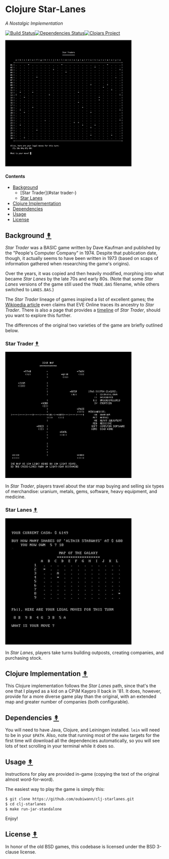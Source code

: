 # Clojure Star-Lanes

*A Nostalgic Implementation*


[![Build Status][travis-badge]][travis][![Dependencies Status][deps-badge]][deps][![Clojars Project][clojars-badge]][clojars]

[![starlanes open source project logo][starlanes-logo]][starlanes-logo-large]


#### Contents

* [Background](#usage-)
  * [Star Trader](#star trader-)
  * [Star Lanes](#star-lanes-)
* [Clojure Implementation](#clojure-implementation-)
* [Dependencies](#dependencies-)
* [Usage](#usage-)
* [License](#license-)


## Background [&#x219F;](#contents)

*Star Trader* was a BASIC game written by Dave Kaufman and published by the
"People's Computer Company" in 1974. Despite that publication date, though,
it actually seems to have been written in 1973 (based on scaps of information
gathered when researching the game's origins).

Over the years, it was copied and then heavily modified, morphing into what
became *Star Lanes* by the late 70s and early 80s. (Note that some *Star Lanes*
versions of the game still used the `TRADE.BAS` filename, while others
switched to `LANES.BAS`.)

The *Star Trader* lineage of games inspired a list of excellent games; the
[Wikipedia article](https://en.wikipedia.org/wiki/Star_Trader) even claims
that EVE Online traces its ancestry to *Star Trader*. There is also a page
that provides a [timeline](http://wiki.classictw.com/index.php?title=Inside_TradeWars_-_History_-_Timeline)
of *Star Trader*, should you want to explore this further.

The differences of the original two varieties of the game are briefly
outlined below.


### Star Trader [&#x219F;](#contents)

![](resources/screeshots/BASIC-star-trader-map-400.png)

In *Star Trader*, players travel about the star map buying and selling six types
of merchandise: uranium, metals, gems, software, heavy equipment, and medicine.


### Star Lanes [&#x219F;](#contents)

![](resources/screeshots/BASIC-star-lanes-map-400.png)

In *Star Lanes*, players take turns building outposts, creating companies, and
purchasing stock.


## Clojure Implementation [&#x219F;](#contents)

This Clojure implementation follows the *Star Lanes* path, since that's the one
that I played as a kid on a CP\M Kaypro II back in '81. It does, however,
provide for a more diverse game play than the original, with an extended map
and greater number of companies (both configurable).


## Dependencies [&#x219F;](#contents)

You will need to have Java, Clojure, and Leiningen installed. `lein` will
need to be in your `$PATH`. Also, note that running most of the `make` targets
for the first time will download all the dependencies automatically, so you will
see lots of text scrolling in your terminal while it does so.


## Usage [&#x219F;](#contents)

Instructions for play are provided in-game (copying the text of the original
almost word-for-word).

The easiest way to play the game is simply this:

```
$ git clone https://github.com/oubiwann/clj-starlanes.git
$ cd clj-starlanes
$ make run-jar-standalone
```

Enjoy!


## License [&#x219F;](#contents)

In honor of the old BSD games, this codebase is licensed under the BSD 3-clause license.


<!-- Named page links below: /-->

[travis]: https://travis-ci.org/clojusc/clj-starlanes
[travis-badge]: https://travis-ci.org/clojusc/clj-starlanes.png?branch=master
[deps]: http://jarkeeper.com/clojusc/clj-starlanes
[deps-badge]: http://jarkeeper.com/clojusc/clj-starlanes/status.svg
[starlanes-logo]: https://raw.githubusercontent.com/clojusc/clj-starlanes/master/resources/screeshots/hy-early-stage-game-400.png
[starlanes-logo-large]: https://raw.githubusercontent.com/clojusc/clj-starlanes/master/resources/screeshots/hy-early-stage-game-400.png
[clojars]: https://clojars.org/starlanes
[clojars-badge]: https://img.shields.io/clojars/v/starlanes.svg
[tag-badge]: https://img.shields.io/github/tag/clojusc/clj-starlanes.svg?maxAge=2592000
[tag]: https://github.com/clojusc/clj-starlanes/tags
